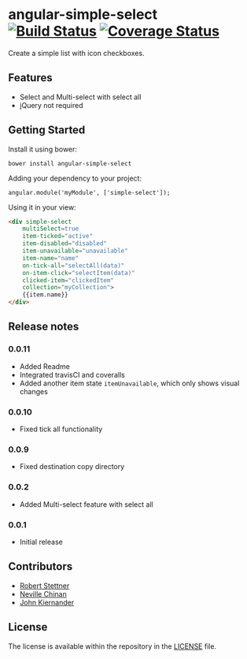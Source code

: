 # angular-simple-select</br>[![Build Status](https://secure.travis-ci.org/robertstettner/angular-simple-select.svg?branch=master)](http://travis-ci.org/robertstettner/angular-simple-select) [![Coverage Status](https://coveralls.io/repos/robertstettner/angular-simple-select/badge.svg)](https://coveralls.io/r/robertstettner/angular-simple-select)

Create a simple list with icon checkboxes.

## Features
- Select and Multi-select with select all
- jQuery not required

## Getting Started

Install it using bower:
```
bower install angular-simple-select
```

Adding your dependency to your project:
```
angular.module('myModule', ['simple-select']);
```

Using it in your view:
```html
<div simple-select
    multiSelect=true
    item-ticked="active"
    item-disabled="disabled"
    item-unavailable="unavailable"
    item-name="name"
    on-tick-all="selectAll(data)"
    on-item-click="selectItem(data)"
    clicked-item="clickedItem"
    collection="myCollection">
    {{item.name}}
</div>
```

## Release notes

### 0.0.11
- Added Readme
- Integrated travisCI and coveralls
- Added another item state `itemUnavailable`, which only shows visual changes

### 0.0.10
- Fixed tick all functionality

### 0.0.9
- Fixed destination copy directory

### 0.0.2
- Added Multi-select feature with select all

### 0.0.1
- Initial release

## Contributors
- [Robert Stettner](https://github.com/robertstettner/)
- [Neville Chinan](https://github.com/nchinan/)
- [John Kiernander](https://github.com/johnkiernander/)

## License

The license is available within the repository in the [LICENSE](https://github.com/robertstettner/angular-simple-select/blob/master/LICENSE.md) file.
